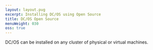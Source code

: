 ```yaml
---
layout: layout.pug
excerpt: Installing DC/OS using Open Source
title: DC/OS Open Source
menuWeight: 030
oss: true
---
```


DC/OS can be installed on any cluster of physical or virtual machines.

[1]: /1.11/installing/oss/local/
[2]: /1.11/installing/oss/cloud/aws/
[3]: /1.11/installing/oss/cloud/azure/
[4]: /1.11/installing/oss/custom/gui/
[5]: /1.11/installing/oss/custom/advanced/
[6]: /1.11/installing/oss/cloud/
[7]: /1.11/installing/oss/custom/
[8]: /1.10/installing/oss/cloud/gce/
